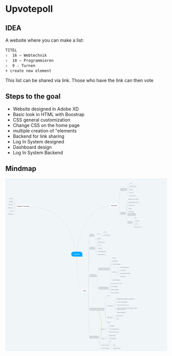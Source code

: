 # Upvotepoll

## IDEA

A website where you can make a list:

```
TITEL
⇧  16 – Webtechnik
⇧  10 – Programmieren
⇧  9 - Turnen
+ create new element
```

This list can be shared via link.
Those who have the link can then vote

## Steps to the goal

+ Website designed in Adobe XD
+ Basic look in HTML with Boostrap
+ CSS general customization
+ Change CSS on the home page
+ multiple creation of "elements
+ Backend for link sharing
+ Log In System designed
+ Dashboard design
+ Log In System Backend

## Mindmap

![Image of the Mindmap](https://github.com/if-03-01-C-fall-2019/webapp-to-do-list-comparison/blob/master/mindmap/Votelist%20Mindmap.png)
